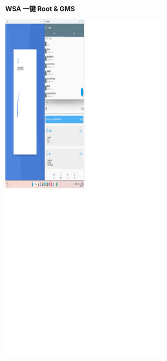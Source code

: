 ## WSA 一键 Root & GMS
<img src="magisk.png" width = "1920" height = "1080" alt="Magisk" align=center />

